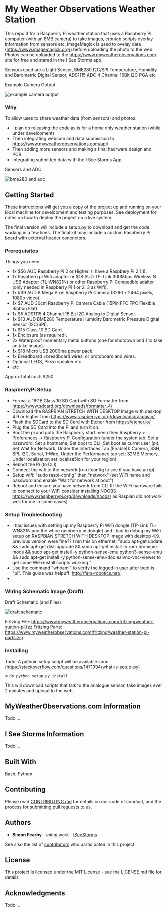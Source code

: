 # My Weather Observations Weather Station 

This repo if for a Raspberry Pi weather station that uses a Raspberry Pi computer (with an 8MB camera) to take images, crontab scripts overlay information from sensors etc. ImageMagick is used to ovelay data (https://www.imagemagick.org/) before uploading the photo to the web.  Photos can be uploaded to the https://www.myweatherobservations.com site for free and stared in the I See Storms app.

Sensors used are a Light Sensor, BME280 I2C/SPI Temperature, Humidity and Barometric Digital Sensor, ADS1115 ADC 4 Channel 16Bit I2C PGA etc 

Example Camera Output

![example camera output](https://www.myweatherobservations.com/fritzing/camera.png)

### Why

To allow uses to share weather data (from sensors) and photos.

* I plan on releasing the code as is for a home only weather station (while under development)
* Then integrating webcam and data submission to https://www.myweatherobservations.com/api/
* Then adding more sensors and making a final hadrware design and PCB. 
* Integrating submitted data with the I See Storms App.

Sensors and ADC

![bme280 and adc](https://www.myweatherobservations.com/fritzing/sensors.jpg)

## Getting Started

These instructions will get you a copy of the project up and running on your local machine for development and testing purposes. See deployment for notes on how to deploy the project on a live system.

The final version will include a setup.py to download and get the code working in a few lines. The final kit may include a custom Raspberry Pi board with external header conenctors.

### Prerequisites

Things you need.

* 1x $56 AUD Raspberry Pi 2 or Higher. (I have a Raspbery Pi 2 1.1).
* 1x Raspberri pi Wifi adapter or $18 AUD TPi Link 300Mbps Wireless N USB Adapter (TL-WN821N) or other Raspberry Pi Compatible adalter (only needed in Raspberry Pi 1 or 2, 3 as Wifi).
* 1x #39 AUD 8 Mega Pixel Raspberry Pi Camera (3280 x 2464 pixels, 1080p video).
* 1x $7 AUD 30cm Raspberry PI Camera Cable (15Pin FFC FPC Flexible Ribbon Flat).
* 1x $5 ADS1115 4 Channel 16 Bit I2C Analog to Digital Sensor.
* 1x $13 AUD BME280 Temperature Humidity Barometric Pressure Digital Sensor (I2C/SPI).
* 1x $15 Class 10 SD Card.
* 1x Enclosure (as required).
* 2x Waterproof momentary metal buttons (one for shutdown and 1 to take an take image).
* 1x $18 Micro USB 2000ma power pack.
* 1x Breadboard +breadboard wires, or protoboard and wires.
* Optional LEDS, Piezo speaker etc.
* etc

Approx total cost: $250

### RaspberryPi Setup

* Format a 16GB Class 10 SD Card with SD Formatter from https://www.sdcard.org/downloads/formatter_4/
* Download the RASPBIAN STRETCH WITH DESKTOP Image with desktop 4.9 or higher from https://www.raspberrypi.org/downloads/raspbian/ 
* Flash the SDCard to the SD Card with Etcher from https://etcher.io/
* Plug the SD Card into the Pi and turn it on.
* Boot the pi and goto the Raspberry start menu then Raspberry > Preferences -> Raspberry Pi Configuration (under the systen tab: Set a password, Set a hostname, Set boot to CLI, Set boot as curret user (pi), Set Wait for Network, Under the Interfaces Tab (Enable)): Camera, SSH, SPI, i2C, Serial, 1-Wire, Under the Performance tab set: 32MB Memory, Under localization set localiza5ion for your region).
* Reboot the Pi (to CLI)
* Connect the wifi to the network (run ifconfig to see if you have an ip)
* Setup wifi: "sudo raspi-config" then "network" (set WiFi name and password and enable "Wait for network at boot")
* Reboot and ensure you have network from CLI (If the WiFi hardware fails to connect to your WiFi consider installing NOOBS https://www.raspberrypi.org/downloads/noobs/ as Raspian did not work well for me in some cases)


### Setup Troubleshooting

* I had issues with setting up my Raspberry Pi WiFi dongle (TP-Link TL-WN821N and the whire raspberry pi dongle) and I had to debug my WiFi setup on RASPBIAN STRETCH WITH DESKTOP Image with desktop 4.9, previous version were fine?? I ran this on ethernet: "sudo apt-get update && sudo apt-get dist-upgrade && sudo apt-get install -y rpi-chromium-mods && sudo apt-get install -y python-sense-emu python3-sense-emu && sudo apt-get install -y python-sense-emu-doc ealvnc-vnc-viewer to get some WiFi install scripts working "
* Use the command "whoami" to verify the logged in user after boot is "pi". This guide was helpuff: http://fars-robotics.net/
*

### Wiring Schematic Image (Draft)

Draft Schematic (and Files)

![draft schematic](https://www.myweatherobservations.com/fritzing/alpha-prototype.jpg)

Fritzing File: https://www.myweatherobservations.com/fritzing/weather-station-pi.fzz
Fritzing Parts: https://www.myweatherobservations.com/fritzing/weather-station-pi-parts.zip

### Installing

Todo: A pythoin setup script will be available soon (https://stackoverflow.com/questions/1471994/what-is-setup-py)
 
```
sudo python setup.py install
```

This will download scripts that talk to the analogue sensor, take images ever 2 minutes and upload to the web. 


## MyWeatherObservations.com Information

Todo: ..

## I See Storms Information

Todo: ..

## Built With

Bash, Python

## Contributing

Please read [CONTRIBUTING.md](https://gist.github.com/PurpleBooth/b24679402957c63ec426) for details on our code of conduct, and the process for submitting pull requests to us.


## Authors

* **Simon Fearby** - *Initial work* - [ISeeStorms](https://github.com/iseestorms)

See also the list of [contributors](https://github.com/iseestorms?tab=contributors) who participated in this project.

## License

This project is licensed under the MIT License - see the [LICENSE.md](LICENSE.md) file for details

## Acknowledgments

Todo: ..
